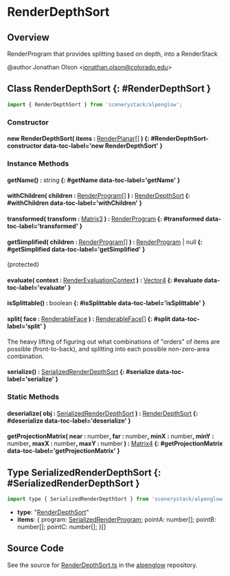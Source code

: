 # RenderDepthSort

## Overview

RenderProgram that provides splitting based on depth, into a RenderStack

@author Jonathan Olson &lt;jonathan.olson@colorado.edu&gt;

## Class RenderDepthSort {: #RenderDepthSort }


```js
import { RenderDepthSort } from 'scenerystack/alpenglow';
```
### Constructor

#### new RenderDepthSort( items : <span style="font-weight: 400;">[RenderPlanar](../alpenglow/RenderPlanar.md)[]</span> ) {: #RenderDepthSort-constructor data-toc-label='new RenderDepthSort' }

### Instance Methods

#### getName() : <span style="font-weight: 400;"><span style="color: hsla(calc(var(--md-hue) + 180deg),80%,40%,1);">string</span></span> {: #getName data-toc-label='getName' }

#### withChildren( children : <span style="font-weight: 400;">[RenderProgram](../alpenglow/RenderProgram.md)[]</span> ) : <span style="font-weight: 400;">[RenderDepthSort](../alpenglow/RenderDepthSort.md)</span> {: #withChildren data-toc-label='withChildren' }

#### transformed( transform : <span style="font-weight: 400;">[Matrix3](../dot/Matrix3.md)</span> ) : <span style="font-weight: 400;">[RenderProgram](../alpenglow/RenderProgram.md)</span> {: #transformed data-toc-label='transformed' }

#### getSimplified( children : <span style="font-weight: 400;">[RenderProgram](../alpenglow/RenderProgram.md)[]</span> ) : <span style="font-weight: 400;">[RenderProgram](../alpenglow/RenderProgram.md) | <span style="color: hsla(calc(var(--md-hue) + 180deg),80%,40%,1);">null</span></span> {: #getSimplified data-toc-label='getSimplified' }

(protected)

#### evaluate( context : <span style="font-weight: 400;">[RenderEvaluationContext](../alpenglow/RenderEvaluationContext.md)</span> ) : <span style="font-weight: 400;">[Vector4](../dot/Vector4.md)</span> {: #evaluate data-toc-label='evaluate' }

#### isSplittable() : <span style="font-weight: 400;"><span style="color: hsla(calc(var(--md-hue) + 180deg),80%,40%,1);">boolean</span></span> {: #isSplittable data-toc-label='isSplittable' }

#### split( face : <span style="font-weight: 400;">[RenderableFace](../alpenglow/RenderableFace.md)</span> ) : <span style="font-weight: 400;">[RenderableFace](../alpenglow/RenderableFace.md)[]</span> {: #split data-toc-label='split' }

The heavy lifting of figuring out what combinations of "orders" of items are possible (front-to-back), and
splitting into each possible non-zero-area combination.

#### serialize() : <span style="font-weight: 400;">[SerializedRenderDepthSort](../alpenglow/RenderDepthSort.md#SerializedRenderDepthSort)</span> {: #serialize data-toc-label='serialize' }

### Static Methods

#### deserialize( obj : <span style="font-weight: 400;">[SerializedRenderDepthSort](../alpenglow/RenderDepthSort.md#SerializedRenderDepthSort)</span> ) : <span style="font-weight: 400;">[RenderDepthSort](../alpenglow/RenderDepthSort.md)</span> {: #deserialize data-toc-label='deserialize' }

#### getProjectionMatrix( near : <span style="font-weight: 400;"><span style="color: hsla(calc(var(--md-hue) + 180deg),80%,40%,1);">number</span></span>, far : <span style="font-weight: 400;"><span style="color: hsla(calc(var(--md-hue) + 180deg),80%,40%,1);">number</span></span>, minX : <span style="font-weight: 400;"><span style="color: hsla(calc(var(--md-hue) + 180deg),80%,40%,1);">number</span></span>, minY : <span style="font-weight: 400;"><span style="color: hsla(calc(var(--md-hue) + 180deg),80%,40%,1);">number</span></span>, maxX : <span style="font-weight: 400;"><span style="color: hsla(calc(var(--md-hue) + 180deg),80%,40%,1);">number</span></span>, maxY : <span style="font-weight: 400;"><span style="color: hsla(calc(var(--md-hue) + 180deg),80%,40%,1);">number</span></span> ) : <span style="font-weight: 400;">[Matrix4](../dot/Matrix4.md)</span> {: #getProjectionMatrix data-toc-label='getProjectionMatrix' }



## Type SerializedRenderDepthSort {: #SerializedRenderDepthSort }


```js
import type { SerializedRenderDepthSort } from 'scenerystack/alpenglow';
```


- **type**: "[RenderDepthSort](../alpenglow/RenderDepthSort.md)"
- **items**: {
    program: [SerializedRenderProgram](../alpenglow/RenderProgram.md#SerializedRenderProgram);
    pointA: <span style="color: hsla(calc(var(--md-hue) + 180deg),80%,40%,1);">number</span>[];
    pointB: <span style="color: hsla(calc(var(--md-hue) + 180deg),80%,40%,1);">number</span>[];
    pointC: <span style="color: hsla(calc(var(--md-hue) + 180deg),80%,40%,1);">number</span>[];
  }[]




## Source Code

See the source for [RenderDepthSort.ts](https://github.com/phetsims/alpenglow/blob/main/js/render-program/RenderDepthSort.ts) in the [alpenglow](https://github.com/phetsims/alpenglow) repository.
